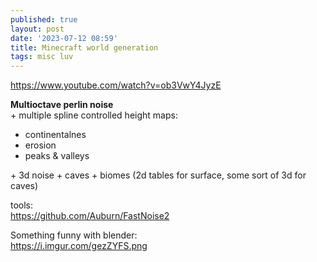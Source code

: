 ```yaml
---
published: true
layout: post
date: '2023-07-12 08:59'
title: Minecraft world generation
tags: misc luv 
---
```

<https://www.youtube.com/watch?v=ob3VwY4JyzE>

__Multioctave perlin noise__  
\+
multiple spline controlled height maps:
- continentalnes
- erosion
- peaks & valleys

\+
3d noise
\+
caves
\+ 
biomes (2d tables for surface, some sort of 3d for caves)

tools:  
<https://github.com/Auburn/FastNoise2>

Something funny with blender:  
<https://i.imgur.com/gezZYFS.png>
